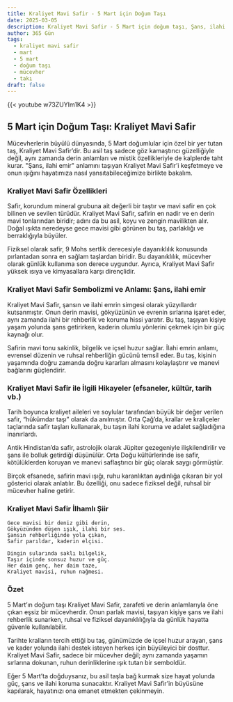 ```yaml
---
title: Kraliyet Mavi Safir - 5 Mart için Doğum Taşı
date: 2025-03-05
description: Kraliyet Mavi Safir - 5 Mart için doğum taşı, Şans, ilahi emir sembolü. Bu özel taşın derin anlamını öğrenin.
author: 365 Gün
tags:
  - kraliyet mavi safir
  - mart
  - 5 mart
  - doğum taşı
  - mücevher
  - takı
draft: false
---
```


{{< youtube w73ZUYIm1K4 >}}

## 5 Mart için Doğum Taşı: Kraliyet Mavi Safir

Mücevherlerin büyülü dünyasında, 5 Mart doğumlular için özel bir yer tutan taş, Kraliyet Mavi Safir’dir. Bu asil taş sadece göz kamaştırıcı güzelliğiyle değil, aynı zamanda derin anlamları ve mistik özellikleriyle de kalplerde taht kurar. "Şans, ilahi emir" anlamını taşıyan Kraliyet Mavi Safir’i keşfetmeye ve onun ışığını hayatımıza nasıl yansıtabileceğimize birlikte bakalım.

### Kraliyet Mavi Safir Özellikleri

Safir, korundum mineral grubuna ait değerli bir taştır ve mavi safir en çok bilinen ve sevilen türüdür. Kraliyet Mavi Safir, safirin en nadir ve en derin mavi tonlarından biridir; adını da bu asil, koyu ve zengin mavilikten alır. Doğal ışıkta neredeyse gece mavisi gibi görünen bu taş, parlaklığı ve berraklığıyla büyüler.

Fiziksel olarak safir, 9 Mohs sertlik derecesiyle dayanıklılık konusunda pırlantadan sonra en sağlam taşlardan biridir. Bu dayanıklılık, mücevher olarak günlük kullanıma son derece uygundur. Ayrıca, Kraliyet Mavi Safir yüksek ısıya ve kimyasallara karşı dirençlidir.

### Kraliyet Mavi Safir Sembolizmi ve Anlamı: Şans, ilahi emir

Kraliyet Mavi Safir, şansın ve ilahi emrin simgesi olarak yüzyıllardır kutsanmıştır. Onun derin mavisi, gökyüzünün ve evrenin sırlarına işaret eder, aynı zamanda ilahi bir rehberlik ve koruma hissi yaratır. Bu taş, taşıyan kişiye yaşam yolunda şans getirirken, kaderin olumlu yönlerini çekmek için bir güç kaynağı olur.

Safirin mavi tonu sakinlik, bilgelik ve içsel huzur sağlar. İlahi emrin anlamı, evrensel düzenin ve ruhsal rehberliğin gücünü temsil eder. Bu taş, kişinin yaşamında doğru zamanda doğru kararları almasını kolaylaştırır ve manevi bağlarını güçlendirir.

### Kraliyet Mavi Safir ile İlgili Hikayeler (efsaneler, kültür, tarih vb.)

Tarih boyunca kraliyet aileleri ve soylular tarafından büyük bir değer verilen safir, “hükümdar taşı” olarak da anılmıştır. Orta Çağ’da, krallar ve kraliçeler taçlarında safir taşları kullanarak, bu taşın ilahi koruma ve adalet sağladığına inanırlardı.

Antik Hindistan’da safir, astrolojik olarak Jüpiter gezegeniyle ilişkilendirilir ve şans ile bolluk getirdiği düşünülür. Orta Doğu kültürlerinde ise safir, kötülüklerden koruyan ve manevi saflaştırıcı bir güç olarak saygı görmüştür.

Birçok efsanede, safirin mavi ışığı, ruhu karanlıktan aydınlığa çıkaran bir yol gösterici olarak anlatılır. Bu özelliği, onu sadece fiziksel değil, ruhsal bir mücevher haline getirir.

### Kraliyet Mavi Safir İlhamlı Şiir

```
Gece mavisi bir deniz gibi derin,
Gökyüzünden düşen ışık, ilahi bir ses.
Şansın rehberliğinde yola çıkan,
Safir parıldar, kaderin elçisi.

Dingin sularında saklı bilgelik,
Taşır içinde sonsuz huzur ve güç.
Her daim genç, her daim taze,
Kraliyet mavisi, ruhun nağmesi.
```

### Özet

5 Mart’ın doğum taşı Kraliyet Mavi Safir, zarafeti ve derin anlamlarıyla öne çıkan eşsiz bir mücevherdir. Onun parlak mavisi, taşıyan kişiye şans ve ilahi rehberlik sunarken, ruhsal ve fiziksel dayanıklılığıyla da günlük hayatta güvenle kullanılabilir.

Tarihte kralların tercih ettiği bu taş, günümüzde de içsel huzur arayan, şans ve kader yolunda ilahi destek isteyen herkes için büyüleyici bir dosttur. Kraliyet Mavi Safir, sadece bir mücevher değil; aynı zamanda yaşamın sırlarına dokunan, ruhun derinliklerine ışık tutan bir semboldür.

Eğer 5 Mart’ta doğduysanız, bu asil taşla bağ kurmak size hayat yolunda güç, şans ve ilahi koruma sunacaktır. Kraliyet Mavi Safir’in büyüsüne kapılarak, hayatınızı ona emanet etmekten çekinmeyin.